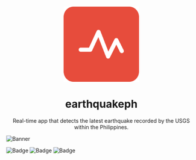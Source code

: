 <p align="center">
    <a href="https://earthquakeph.netlify.app/">
        <img src="https://github.com/jpvitan/earthquakeph/blob/release-2.1.1/public/android-chrome-512x512.png"
            alt="earthquakeph" width="200" height="200">
    </a>
</p>
<h1 align="center">earthquakeph</h1>
<p align="center">Real-time app that detects the latest earthquake recorded by the USGS within the Philippines.</p>


![Banner](https://res.cloudinary.com/dhv9gcew6/image/upload/q_auto/v1639646057/portfolio/earthquakeph_gljgqm.png)


![Badge](https://img.shields.io/netlify/f9270efb-3f2a-480f-9a0f-83ec79c806ae?style=plastic)
![Badge](https://img.shields.io/github/package-json/v/jpvitan/earthquakeph)
![Badge](https://img.shields.io/github/license/jpvitan/earthquakeph)
